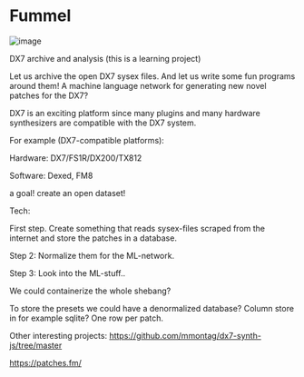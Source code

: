 # Fummel
![image](https://github.com/heinzfieldmann/Fummel/assets/113355864/384f7108-c1d5-4495-a317-805bd72cf581)

DX7 archive and analysis
(this is a learning project)

Let us archive the open DX7 sysex files. And let us write some fun programs around them!
A machine language network for generating new novel patches for the DX7?

DX7 is an exciting platform since many plugins and many hardware synthesizers are compatible with the DX7 system. 

For example (DX7-compatible platforms):

Hardware: DX7/FS1R/DX200/TX812

Software: Dexed, FM8

a goal! create an open dataset!

Tech:

First step. Create something that reads  sysex-files scraped from the internet and store the patches in a database. 

Step 2: Normalize them for the ML-network.

Step 3: Look into the ML-stuff.. 

We could containerize the whole shebang?

To store the presets we could have a denormalized database? Column store in for example sqlite? One row per patch.


Other interesting projects:
https://github.com/mmontag/dx7-synth-js/tree/master

https://patches.fm/
